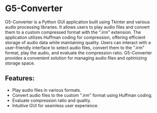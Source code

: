 <h1>G5-Converter</h1>

<p>G5-Converter is a Python GUI application built using Tkinter and various audio processing libraries. It allows users to play audio files and convert them to a custom compressed format with the ".irm" extension. The application utilizes Huffman coding for compression, offering efficient storage of audio data while maintaining quality. Users can interact with a user-friendly interface to select audio files, convert them to the ".irm" format, play the audio, and evaluate the compression ratio. G5-Converter provides a convenient solution for managing audio files and optimizing storage space.</p>

<h2>Features:</h2>
<ul>
  <li>Play audio files in various formats.</li>
  <li>Convert audio files to the custom ".irm" format using Huffman coding.</li>
  <li>Evaluate compression ratio and quality.</li>
  <li>Intuitive GUI for seamless user experience.</li>
</ul>
